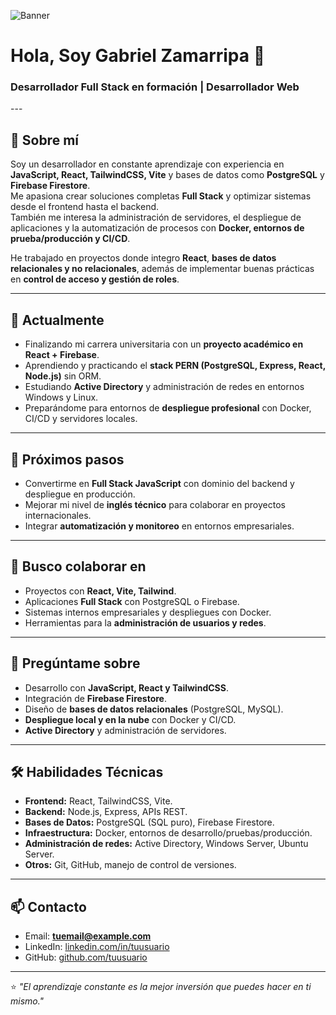 ![Banner](https://via.placeholder.com/1200x300?text=Gabriel+Hernandez+-+Full+Stack+Dev)
<div aling="center">
  <h1>Hola, Soy Gabriel Zamarripa 👋</h1>
  <h3>Desarrollador Full Stack en formación | Desarrollador Web</h3>
</div>
---

## 🚀 Sobre mí
Soy un desarrollador en constante aprendizaje con experiencia en **JavaScript, React, TailwindCSS, Vite** y bases de datos como **PostgreSQL** y **Firebase Firestore**.  
Me apasiona crear soluciones completas **Full Stack** y optimizar sistemas desde el frontend hasta el backend.  
También me interesa la administración de servidores, el despliegue de aplicaciones y la automatización de procesos con **Docker, entornos de prueba/producción y CI/CD**.

He trabajado en proyectos donde integro **React**, **bases de datos relacionales y no relacionales**, además de implementar buenas prácticas en **control de acceso y gestión de roles**.

---

## 🔭 Actualmente
- Finalizando mi carrera universitaria con un **proyecto académico en React + Firebase**.
- Aprendiendo y practicando el **stack PERN (PostgreSQL, Express, React, Node.js)** sin ORM.
- Estudiando **Active Directory** y administración de redes en entornos Windows y Linux.
- Preparándome para entornos de **despliegue profesional** con Docker, CI/CD y servidores locales.

---

## 🌱 Próximos pasos
- Convertirme en **Full Stack JavaScript** con dominio del backend y despliegue en producción.
- Mejorar mi nivel de **inglés técnico** para colaborar en proyectos internacionales.
- Integrar **automatización y monitoreo** en entornos empresariales.

---

## 👯 Busco colaborar en
- Proyectos con **React, Vite, Tailwind**.
- Aplicaciones **Full Stack** con PostgreSQL o Firebase.
- Sistemas internos empresariales y despliegues con Docker.
- Herramientas para la **administración de usuarios y redes**.

---

## 💬 Pregúntame sobre
- Desarrollo con **JavaScript, React y TailwindCSS**.
- Integración de **Firebase Firestore**.
- Diseño de **bases de datos relacionales** (PostgreSQL, MySQL).
- **Despliegue local y en la nube** con Docker y CI/CD.
- **Active Directory** y administración de servidores.

---

## 🛠️ Habilidades Técnicas
- **Frontend:** React, TailwindCSS, Vite.
- **Backend:** Node.js, Express, APIs REST.
- **Bases de Datos:** PostgreSQL (SQL puro), Firebase Firestore.
- **Infraestructura:** Docker, entornos de desarrollo/pruebas/producción.
- **Administración de redes:** Active Directory, Windows Server, Ubuntu Server.
- **Otros:** Git, GitHub, manejo de control de versiones.

---

## 📫 Contacto
- Email: **tuemail@example.com**
- LinkedIn: [linkedin.com/in/tuusuario](https://linkedin.com/in/tuusuario)
- GitHub: [github.com/tuusuario](https://github.com/tuusuario)

---

⭐ _"El aprendizaje constante es la mejor inversión que puedes hacer en ti mismo."_
